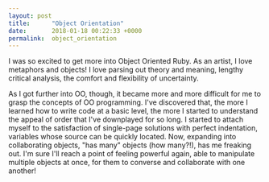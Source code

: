 ```yaml
---
layout: post
title:      "Object Orientation"
date:       2018-01-18 00:22:33 +0000
permalink:  object_orientation
---
```



I was so excited to get more into Object Oriented Ruby. As an artist, I love metaphors and objects! I love parsing out theory and meaning, lengthy critical analysis, the comfort and flexibility of uncertainty. 

As I got further into OO, though, it became more and more difficult for me to grasp the concepts of OO programming. I've discovered that, the more I learned how to write code at a basic level, the more I started to understand the appeal of order that I've downplayed for so long. I started to attach myself to the satisfaction of single-page solutions with perfect indentation, variables whose source can be quickly located. Now, expanding into collaborating objects, "has many" objects (how many?!), has me freaking out. I'm sure I'll reach a point of feeling powerful again, able to manipulate multiple objects at once, for them to converse and collaborate with one another! 
